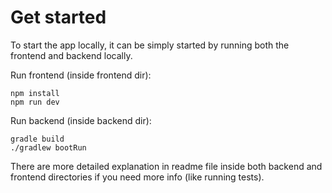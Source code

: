 # Get started

To start the app locally, it can be simply started by running both the frontend and backend locally.

Run frontend (inside frontend dir):
```
npm install
npm run dev
```

Run backend (inside backend dir):
```
gradle build
./gradlew bootRun
```

There are more detailed explanation in readme file inside both backend and frontend directories if you need more info (like running tests).
